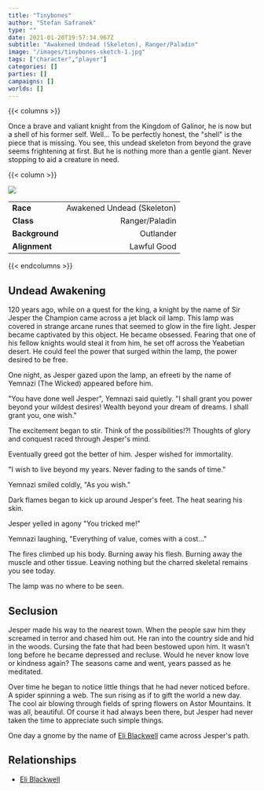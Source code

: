 ```yaml
---
title: "Tinybones"
author: "Stefan Safranek"
type: ""
date: 2021-01-20T19:57:34.967Z
subtitle: "Awakened Undead (Skeleton), Ranger/Paladin"
image: "/images/tinybones-sketch-1.jpg"
tags: ["character","player"]
categories: []
parties: []
campaigns: []
worlds: []
---
```


{{< columns >}}

Once a brave and valiant knight from the Kingdom of Galinor, he is now but a shell of his former self. Well... To be perfectly honest, the "shell" is the piece that is missing. You see, this undead skeleton from beyond the grave seems frightening at first. But he is nothing more than a gentle giant. Never stopping to aid a creature in need.

{{< column >}}

<div class="description-table">

<img src="/images/tinybones-sketch-1.jpg" class="portrait">

|                   |                     |
| ----------------- | -------------------:|
| <b>Race</b>       | Awakened Undead (Skeleton)	          |
| <b>Class</b>      | Ranger/Paladin |
| <b>Background</b> | Outlander         |
| <b>Alignment</b>  | Lawful Good        |

</div>

{{< endcolumns >}}


## Undead Awakening

120 years ago, while on a quest for the king, a knight by the name of Sir Jesper the Champion came across a jet black oil lamp. This lamp was covered in strange arcane runes that seemed to glow in the fire light. Jesper became captivated by this object. He became obsessed. Fearing that one of his fellow knights would steal it from him, he set off across the Yeabetian desert. He could feel the power that surged within the lamp, the power desired to be free.

One night, as Jesper gazed upon the lamp, an efreeti by the name of Yemnazi (The Wicked) appeared before him.

"You have done well Jesper", Yemnazi said quietly. "I shall grant you power beyond your wildest desires! Wealth beyond your dream of dreams. I shall grant you, one wish."

The excitement began to stir. Think of the possibilities!?! Thoughts of glory and conquest raced through Jesper's mind.

Eventually greed got the better of him. Jesper wished for immortality.

"I wish to live beyond my years. Never fading to the sands of time."

Yemnazi smiled coldly, "As you wish."

Dark flames began to kick up around Jesper's feet. The heat searing his skin.

Jesper yelled in agony "You tricked me!"

Yemnazi laughing, "Everything of value, comes with a cost..."

The fires climbed up his body. Burning away his flesh. Burning away the muscle and other tissue. Leaving nothing but the charred skeletal remains you see today.

The lamp was no where to be seen.


## Seclusion

Jesper made his way to the nearest town. When the people saw him they screamed in terror and chased him out. He ran into the country side and hid in the woods. Cursing the fate that had been bestowed upon him. It wasn't long before he became depressed and recluse. Would he never know love or kindness again? The seasons came and went, years passed as he meditated.

Over time he began to notice little things that he had never noticed before. A spider spinning a web. The sun rising as if to gift the world a new day. The cool air blowing through fields of spring flowers on Astor Mountains. It was all, beautiful. Of course it had always been there, but Jesper had never taken the time to appreciate such simple things.

One day a gnome by the name of [Eli Blackwell](/characters/eli-blackwell) came across Jesper's path.


## Relationships

 - [Eli Blackwell](/characters/eli-blackwell)
